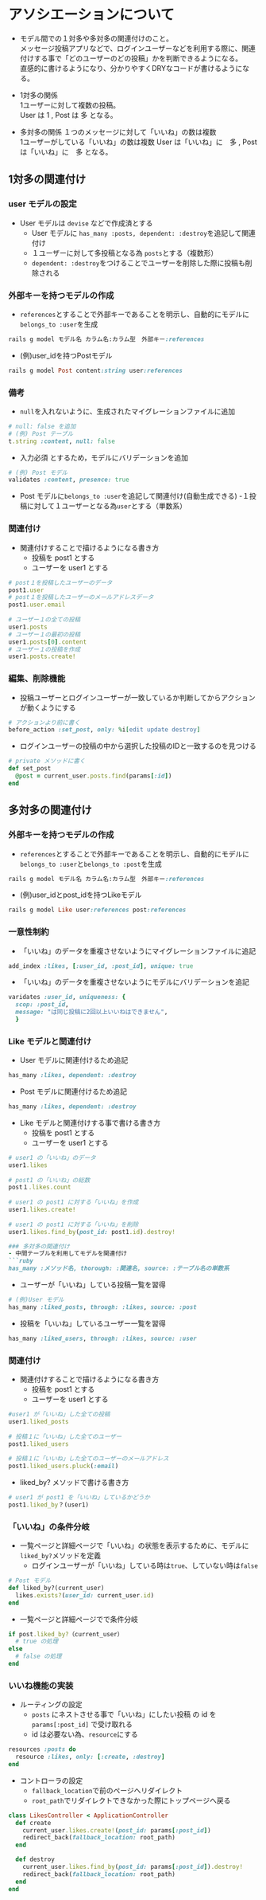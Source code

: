# アソシエーションについて
- モデル間での１対多や多対多の関連付けのこと。  
メッセージ投稿アプリなどで、ログインユーザーなどを利用する際に、関連付けする事で「どのユーザーのどの投稿」かを判断できるようになる。  
直感的に書けるようになり、分かりやすくDRYなコードが書けるようになる。
  
- 1対多の関係  
1ユーザーに対して複数の投稿。  
User は 1 , Post は 多 となる。  

- 多対多の関係
１つのメッセージに対して「いいね」の数は複数  
1ユーザーがしている「いいね」の数は複数
User は「いいね」に　多 , Post は「いいね」に　多 となる。
  
## 1対多の関連付け
### user モデルの設定
- User モデルは `devise` などで作成済とする
  - User モデルに `has_many :posts, dependent: :destroy`を追記して関連付け
  - １ユーザーに対して多投稿となる為 `posts`とする（複数形）
  - `dependent: :destroy`をつけることでユーザーを削除した際に投稿も削除される
  
### 外部キーを持つモデルの作成
- `references`とすることで外部キーであることを明示し、自動的にモデルに`belongs_to :user`を生成
```ruby
rails g model モデル名 カラム名:カラム型　外部キー:references
```  

- (例)user_idを持つPostモデル
```ruby
rails g model Post content:string user:references
```  

### 備考
- `null`を入れないように、生成されたマイグレーションファイルに追加
```ruby
# null: false を追加
# (例) Post テーブル
t.string :content, null: false
```  

- 入力必須 とするため，モデルにバリデーションを追加
```ruby
# (例) Post モデル
validates :content, presence: true
```  
- Post モデルに`belongs_to :user`を追記して関連付け(自動生成できる)
  -１投稿に対して１ユーザーとなる為`user`とする（単数系）
  
### 関連付け
- 関連付けすることで描けるようになる書き方
  - 投稿を post1 とする
  - ユーザーを user1 とする
```ruby
# post１を投稿したユーザーのデータ
post1.user
# post１を投稿したユーザーのメールアドレスデータ
post1.user.email
  
# ユーザー１の全ての投稿
user1.posts
# ユーザー１の最初の投稿
user1.posts[0].content
# ユーザー１の投稿を作成
user1.posts.create!
```  
  
### 編集、削除機能
- 投稿ユーザーとログインユーザーが一致しているか判断してからアクションが動くようにする
```ruby
# アクションより前に書く
before_action :set_post, only: %i[edit update destroy]
```
- ログインユーザーの投稿の中から選択した投稿のIDと一致するのを見つける
```ruby
# private メソッドに書く
def set_post
  @post = current_user.posts.find(params[:id])
end
```  

## 多対多の関連付け

### 外部キーを持つモデルの作成
- `references`とすることで外部キーであることを明示し、自動的にモデルに`belongs_to :user`と`belongs_to :post`を生成
```ruby
rails g model モデル名 カラム名:カラム型　外部キー:references
```
  
- (例)user_idとpost_idを持つLikeモデル
```ruby
rails g model Like user:references post:references
```
  
### 一意性制約
- 「いいね」のデータを重複させないようにマイグレーションファイルに追記
```ruby
add_index :likes, [:user_id, :post_id], unique: true
```
  
- 「いいね」のデータを重複させないようにモデルにバリデーションを追記
```ruby
varidates :user_id, uniqueness: {
  scop: :post_id,
  message: "は同じ投稿に2回以上いいねはできません",
  }
```
  
### Like モデルと関連付け
- User モデルに関連付けるため追記
```ruby
has_many :likes, dependent: :destroy
```
  
- Post モデルに関連付けるため追記
```ruby
has_many :likes, dependent: :destroy
```
  
- Like モデルと関連付けする事で書ける書き方
  - 投稿を post1 とする
  - ユーザーを user1 とする
```ruby
# user1 の「いいね」のデータ
user1.likes
  
# post1 の「いいね」の総数
post１.likes.count
  
# user1 の post1 に対する「いいね」を作成
user1.likes.create!
  
# user1 の post1 に対する「いいね」を削除
user1.likes.find_by(post_id: post1.id).destroy!

### 多対多の関連付け
- 中間テーブルを利用してモデルを関連付け
```ruby
has_many :メソッド名, thorough: :関連名, source: :テーブル名の単数系
```
  - ユーザーが「いいね」している投稿一覧を習得
```ruby
# (例)User モデル
has_many :liked_posts, through: :likes, source: :post
```
  - 投稿を「いいね」しているユーザー一覧を習得
```ruby
has_many :liked_users, through: :likes, source: :user
```
  
### 関連付け
- 関連付けすることで描けるようになる書き方
  - 投稿を post1 とする
  - ユーザーを user1 とする
```ruby
#user1 が「いいね」した全ての投稿
user1.liked_posts
  
# 投稿１に「いいね」した全てのユーザー
post1.liked_users
  
# 投稿１に「いいね」した全てのユーザーのメールアドレス
post1.liked_users.pluck(:email)
```
- liked_by? メソッドで書ける書き方
```ruby
# user1 が post1 を「いいね」しているかどうか
post1.liked_by？(user1)
```
  
### 「いいね」の条件分岐
- 一覧ページと詳細ページで「いいね」の状態を表示するために、モデルに`liked_by?`メソッドを定義
  - ログインユーザーが「いいね」している時は`true`、していない時は`false`
```ruby
# Post モデル
def liked_by?(current_user)
  likes.exists?(user_id: current_user.id)
end
```
  - 一覧ページと詳細ページでで条件分岐
```ruby
if post.liked_by?（current_user）
  # true の処理
else
  # false の処理
end
```
  
### いいね機能の実装
- ルーティングの設定
  - `posts` にネストさせる事で「いいね」にしたい投稿 の id を `params[:post_id]` で受け取れる
  - id は必要ない為、`resource`にする
```ruby
resources :posts do
  resource :likes, only: [:create, :destroy]
end
```
  
- コントローラの設定
  - `fallback_location`で前のページへリダイレクト
  - `root_path`でリダイレクトできなかった際にトップページへ戻る
```ruby
class LikesController < ApplicationController
  def create
    current_user.likes.create!(post_id: params[:post_id])
    redirect_back(fallback_location: root_path)
  end

  def destroy
    current_user.likes.find_by(post_id: params[:post_id]).destroy!
    redirect_back(fallback_location: root_path)
  end
end
```
  

